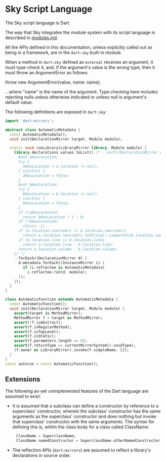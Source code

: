 Sky Script Language
===================

The Sky script language is Dart.

The way that Sky integrates the module system with its script language
is described in [modules.md](modules.md).

All the APIs defined in this documentation, unless explicitly called
out as being in a framework, are in the `dart:sky` built-in module.

When a method in `dart:sky` defined as ``external`` receives an
argument, it must type-check it, and, if the argument's value is the
wrong type, then it must throw an ArgumentError as follows:

   throw new ArgumentError(value, name: name);

...where "name" is the name of the argument. Type checking here
includes rejecting nulls unless otherwise indicated or unless null is
argument's default value.

The following definitions are exposed in ``dart:sky``:

```dart
import 'dart:mirrors';

abstract class AutomaticMetadata {
  const AutomaticMetadata();
  void init(DeclarationMirror target, Module module);

  static void runLibrary(LibraryMirror library, Module module) {
    library.declarations.values.toList() /* ..sort((DeclarationMirror a, DeclarationMirror b) {
      bool aHasLocation;
      try {
        aHasLocation = a.location != null;
      } catch(e) {
        aHasLocation = false;
      }
      bool bHasLocation;
      try {
        bHasLocation = b.location != null;
      } catch(e) {
        bHasLocation = false;
      }
      if (!aHasLocation)
        return bHasLocation ? 1 : 0;
      if (!bHasLocation)
        return -1;
      if (a.location.sourceUri != b.location.sourceUri)
        return a.location.sourceUri.toString().compareTo(b.location.sourceUri.toString());
      if (a.location.line != b.location.line)
        return a.location.line - b.location.line;
      return a.location.column - b.location.column;
    }) */
    ..forEach((DeclarationMirror d) {
      d.metadata.forEach((InstanceMirror i) {
        if (i.reflectee is AutomaticMetadata)
          i.reflectee.run(d, module);
      });
    });
  }
}

class AutomaticFunction extends AutomaticMetadata {
  const AutomaticFunction();
  void init(DeclarationMirror target, Module module) {
    assert(target is MethodMirror);
    MethodMirror f = target as MethodMirror;
    assert(!f.isAbstract);
    assert(f.isRegularMethod);
    assert(f.isTopLevel);
    assert(f.isStatic);
    assert(f.parameters.length == 0);
    assert(f.returnType == currentMirrorSystem().voidType);
    (f.owner as LibraryMirror).invoke(f.simpleName, []);
  }
}
const autorun = const AutomaticFunction();
```

Extensions
----------

The following as-yet unimplemented features of the Dart language are
assumed to exist:

* It is assumed that a subclass can define a constructor by reference
  to a superclass' constructor, wherein the subclass' constructor has
  the same arguments as the superclass' constructor and does nothing
  but invoke that superclass' constructor with the same arguments. The
  syntax for defining this is, within the class body for a class
  called ClassName:

```dart
     ClassName = SuperclassName;
     ClassName.namedConstructor = SuperclassName.otherNamedConstructor;
```

* The reflection APIs (`dart:mirrors`) are assumed to reflect a
  library's declarations in source order.
